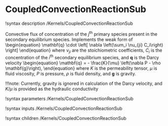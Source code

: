 # CoupledConvectionReactionSub
!syntax description /Kernels/CoupledConvectionReactionSub

Convective flux of concentration of the $j^{\mathrm{th}}$ primary species present in the
secondary equilibrium species. Implements the weak form of
\begin{equation}
\mathbf{q} \cdot \left[ \nabla \left(\sum_i \nu_{ji} C_i\right) \right]
\end{equation}
where $\nu_{ji}$ are the stoichiometric coefficients, $C_i$ is the concentration of the
$i^{\mathrm{th}}$ secondary equilibrium species, and $\mathbf{q}$ is the Darcy velocity
\begin{equation}
\mathbf{q} = - \frac{K}{\mu} \left(\nabla P - \rho \mathbf{g}\right),
\end{equation}
where $K$ is the permeability tensor, $\mu$ is fluid viscosity, $P$ is pressure,
$\rho$ is fluid density, and $\mathbf{g}$ is gravity.

!!!note:
    Currently, gravity is ignored in calculation of the Darcy velocity, and $K/\mu$
    is provided as the hydraulic conductivity

!syntax parameters /Kernels/CoupledConvectionReactionSub

!syntax inputs /Kernels/CoupledConvectionReactionSub

!syntax children /Kernels/CoupledConvectionReactionSub
